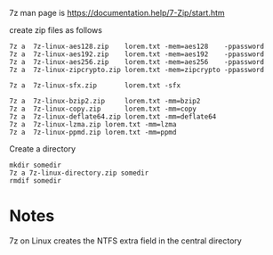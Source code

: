 
7z man page is https://documentation.help/7-Zip/start.htm

create zip files as follows

    7z a  7z-linux-aes128.zip    lorem.txt -mem=aes128    -ppassword
    7z a  7z-linux-aes192.zip    lorem.txt -mem=aes192    -ppassword
    7z a  7z-linux-aes256.zip    lorem.txt -mem=aes256    -ppassword
    7z a  7z-linux-zipcrypto.zip lorem.txt -mem=zipcrypto -ppassword

    7z a  7z-linux-sfx.zip       lorem.txt -sfx

    7z a  7z-linux-bzip2.zip     lorem.txt -mm=bzip2
    7z a  7z-linux-copy.zip      lorem.txt -mm=copy
    7z a  7z-linux-deflate64.zip lorem.txt -mm=deflate64
    7z a  7z-linux-lzma.zip lorem.txt -mm=lzma
    7z a  7z-linux-ppmd.zip lorem.txt -mm=ppmd

Create a directory

    mkdir somedir
    7z a 7z-linux-directory.zip somedir
    rmdif somedir

# Notes

7z on Linux creates the NTFS extra field in the central directory